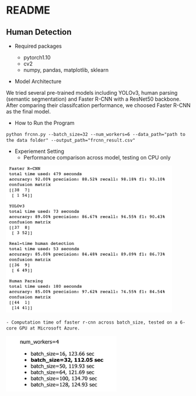 # README

## Human Detection
- Required packages
    - pytorch1.10
    - cv2
    - numpy, pandas, matplotlib, sklearn

- Model Architecture

We tried several pre-trained models including YOLOv3, human parsing (semantic segmentation) and Faster R-CNN with a ResNet50 backbone. After comparing their classifcation performance, we choosed Faster R-CNN as the final model. 

- How to Run the Program
```
python frcnn.py --batch_size=32 --num_workers=6 --data_path="path to the data folder" --output_path="frcnn_result.csv"
```

- Experiement Setting
    - Performance comparison across model, testing on CPU only
<img src="notebooks/result/model_comparison.png" width="450" height="400">

    - Computation time of faster r-cnn across batch_size, tested on a 6-core GPU at Microsoft Azure.
<img src="notebooks/result/frcnn_time.png" width="300" height="150">

